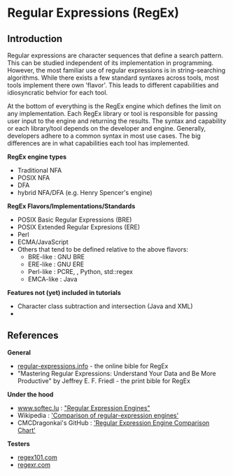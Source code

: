 # Regular Expressions (RegEx)

## Introduction
Regular expressions are character sequences that define a search pattern.
This can be studied independent of its implementation in programming.
However, the most familiar use of regular expressions is in string-searching algorithms.
While there exists a few standard syntaxes across tools, most tools implement there own 'flavor'.
This leads to different capabilities and idiosyncratic behvior for each tool.

At the bottom of everything is the RegEx engine which defines the limit on any implementation.
Each RegEx library or tool is responsible for passing user input to the engine and returning the results.
The syntax and capability or each library/tool depends on the developer and engine.
Generally, developers adhere to a common syntax in most use cases.
The big differences are in what capabilities each tool has implemented.

**RegEx engine types**

* Traditional NFA
* POSIX NFA
* DFA
* hybrid NFA/DFA (e.g. Henry Spencer's engine)

**RegEx Flavors/Implementations/Standards**

* POSIX Basic Regular Expressions (BRE)
* POSIX Extended Regular Expresions (ERE)
* Perl
* ECMA/JavaScript
* Others that tend to be defined relative to the above flavors:
	* BRE-like : GNU BRE
	* ERE-like : GNU ERE
	* Perl-like : PCRE, , Python, std::regex
	* EMCA-like : Java

	
**Features not (yet) included in tutorials**

* Character class subtraction and intersection (Java and XML)
* 


## References
**General**

* [regular-expressions.info](https://www.regular-expressions.info) - the online bible for RegEx
* "Mastering Regular Expressions: Understand Your Data and Be More Productive" by Jeffrey E. F. Friedl - the print bible for RegEx

**Under the hood**

* www.softec.lu : ["Regular Expression Engines"](http://www.softec.lu/site/RegularExpressions/RegularExpressionEngines) 
* Wikipedia : ['Comparison of regular-expression engines'](https://en.wikipedia.org/wiki/Comparison_of_regular-expression_engines)
* CMCDragonkai's GitHub : ['Regular Expression Engine Comparison Chart'](https://gist.github.com/CMCDragonkai/6c933f4a7d713ef712145c5eb94a1816)

**Testers**

* [regex101.com](https://regex101.com/)
* [regexr.com](https://regexr.com/)
